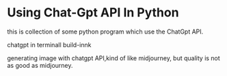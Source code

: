 # Using Chat-Gpt API In Python

this is collection of some python program which use the ChatGpt API.

  chatgpt in terminall build-innk

  generating image with chatgpt API,kind of like midjourney, but quality is not as good as midjourney.
  



